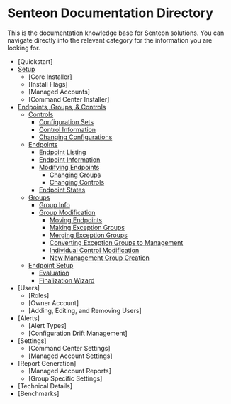 # Senteon Documentation Directory
This is the documentation knowledge base for Senteon solutions. You can navigate directly into the relevant category for the information you are looking for. 


- [Quickstart]
- [Setup](installation.md)
  - [Core Installer]
  - [Install Flags]
  - [Managed Accounts]
  - [Command Center Installer]
- [Endpoints, Groups, & Controls](EndpointConfiguration.md)
  -  [Controls](EndpointConfiguration.md#controls)
      -  [Configuration Sets](EndpointConfiguration.md#configuration-sets)
      -  [Control Information](EndpointConfiguration.md#control-information)
      -  [Changing Configurations](EndpointConfiguration.md#changing-configurations)
   -  [Endpoints](EndpointConfiguration.md#endpoints)
        - [Endpoint Listing](EndpointConfigurations.md#endpoint-listing)
        - [Endpoint Information](EndpointConfigurations.md#endpoint-information)
        - [Modifying Endpoints](EndpointConfigurations.md#modifying-endpoints)
          - [Changing Groups](EndpointConfigurations.md#changing-groups)
          - [Changing Controls](EndpointConfigurations.md#changing-controls)
        - [Endpoint States](EndpointConfigurations.md#endpoint-states)
   - [Groups](EndpointConfiguration.md#groups)
        - [Group Info](EndpointConfigurations.md#group-info)
        - [Group Modification](EndpointConfigurations.md#group-modification)
            - [Moving Endpoints](EndpointConfigurations.md#moving-endpoints)
            - [Making Exception Groups](EndpointConfigurations.md#making-exception-groups)
            - [Merging Exception Groups](EndpointConfigurations.md#merging-exception-groups)
            - [Converting Exception Groups to Management](EndpointConfigurations.md#converting-exception-groups)
            - [Individual Control Modification](EndpointConfigurations.md#individual-control-modification)
            - [New Management Group Creation](EndpointConfigurations.md#new-management-group-creation)
   - [Endpoint Setup](EndpointConfiguration.md#setup)
        - [Evaluation](EndpointConfigurations.md#evaluation)
        - [Finalization Wizard](EndpointConfigurations.md#finalization-wizard)
- [Users]
  - [Roles]
  - [Owner Account]
  - [Adding, Editing, and Removing Users]
- [Alerts]
  - [Alert Types]
  - [Configuration Drift Management]
- [Settings]
  - [Command Center Settings]
  - [Managed Account Settings]
- [Report Generation]
  - [Managed Account Reports]
  - [Group Specific Settings] 
- [Technical Details]
-   [Benchmarks]
